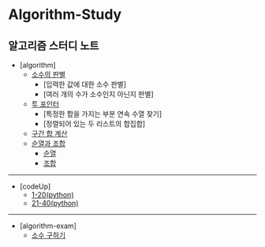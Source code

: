 # Algorithm-Study
알고리즘 스터디 노트
---
* [algorithm]
  * [소수의 판별](https://github.com/thkim0118/Algorithm-Study/blob/main/algorithm/primeNumber.md)
    * [입력한 값에 대한 소수 판별]
    * [여러 개의 수가 소수인지 아닌지 판별]
  * [투 포인터](https://github.com/thkim0118/Algorithm-Study/blob/main/algorithm/primeNumber.md#투-포인터)
    * [특정한 합을 가지는 부분 연속 수열 찾기]
    * [정렬되어 있는 두 리스트의 합집합]
  * [구간 합 계산](https://github.com/thkim0118/Algorithm-Study/blob/main/algorithm/arraySum.md)
  * [순열과 조합](https://github.com/thkim0118/Algorithm-Study/blob/main/algorithm/permutation_combination.md)
    * [순열](https://github.com/thkim0118/Algorithm-Study/blob/main/algorithm/permutation_combination.md#순열)
    * [조합](https://github.com/thkim0118/Algorithm-Study/blob/main/algorithm/permutation_combination.md#조합)
---
* [codeUp]
  * [1-20(python)](https://github.com/thkim0118/Algorithm-Study/blob/main/codeUp/1-20(python).md)
  * [21-40(python)](https://github.com/thkim0118/Algorithm-Study/blob/main/codeUp/21-40(python).md)
---
* [algorithm-exam]
  * [소수 구하기](https://github.com/thkim0118/Algorithm-Study/blob/main/algorithm-exam/getPrimeNumber.md)
